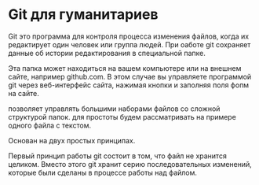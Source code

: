 # Git для гуманитариев

Git это программа для контроля процесса изменения файлов, когда их редактирует один человек или группа людей.
При оаботе git сохраняет данные об истории редактирования в специальной папке.

Эта папка может находиться на вашем компьютере или на внешнем сайте, например github.com.
В этом случае вы управляете программой git через веб-интерфейс сайта, нажимая кнопки и заполняя поля фопм на сайте.

позволяет управлять большими наборами файлов со сложной структурой папок.
для простоты будем рассматривать на примере одного файла с текстом.

Основан на двух простых принципах.

Первый принцип работы git состоит в том, что файл не хранится целиком.
Вместо этого git хранит серию последовательных изменений, которые были сделаны в процессе работы над файлом.
